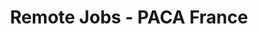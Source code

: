 ---
layout: jobs
title: Remote Jobs - PACA France
filters:
  - remote
  - Remote
permalink: /jobs-remote/
---
